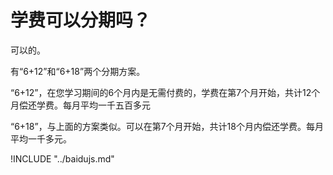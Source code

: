 # 学费可以分期吗？

可以的。  

有“6+12”和“6+18”两个分期方案。  

“6+12”，在您学习期间的6个月内是无需付费的，学费在第7个月开始，共计12个月偿还学费。每月平均一千五百多元  

“6+18”，与上面的方案类似。可以在第7个月开始，共计18个月内偿还学费。每月平均一千多元。  

!INCLUDE "../baidujs.md"
